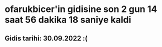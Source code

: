 # ofarukbicer'in gidisine son 2 gun 14 saat 56 dakika 18 saniye kaldi

## Gidis tarihi: 30.09.2022 :(